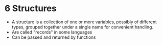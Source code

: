 # 6 Structures

- A structure is a collection of one or more variables, possibly of different types, grouped together under a single name for convenient handling.
- Are called "records" in some languages
- Can be passed and returned by functions